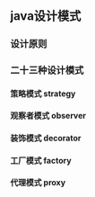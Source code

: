 ## java设计模式

### 设计原则

### 二十三种设计模式

#### 策略模式 strategy


#### 观察者模式 observer


#### 装饰模式 decorator


#### 工厂模式 factory


#### 代理模式 proxy
